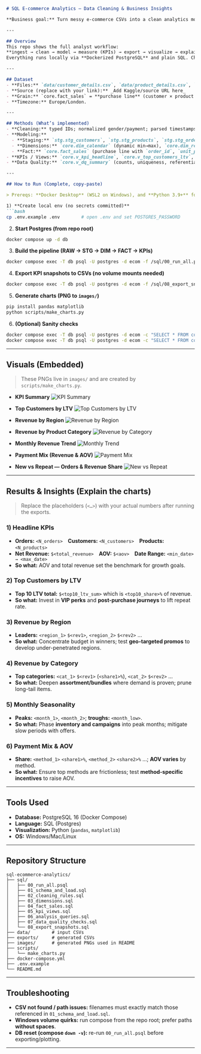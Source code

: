 ````markdown
# SQL E-commerce Analytics — Data Cleaning & Business Insights

**Business goal:** Turn messy e-commerce CSVs into a clean analytics model and produce **recruiter-ready insights**: top customers (LTV), revenue by category/region/season, payment mix, and new vs repeat.

---

## Overview
This repo shows the full analyst workflow:
**ingest → clean → model → measure (KPIs) → export → visualize → explain**.  
Everything runs locally via **Dockerized PostgreSQL** and plain SQL. Charts are generated with a tiny Python script; PNGs are embedded so a recruiter can skim the value without running code.

---

## Dataset
- **Files:** `data/customer_details.csv`, `data/product_details.csv`, `data/orders_2024.csv` *(all years in the file are included; not restricted to 2024)*  
- **Source (replace with your link):** _Add Kaggle/source URL here_  
- **Grain:** `core.fact_sales` = **purchase line** (customer × product × timestamp).  
- **Timezone:** Europe/London.

---

## Methods (What’s implemented)
- **Cleaning:** typed IDs; normalized gender/payment; parsed timestamps; robust **price extraction** from noisy text (takes the **first valid** `$1,234.56`-like token).  
- **Modeling:**  
  - **Staging:** `stg.stg_customers`, `stg.stg_products`, `stg.stg_orders`  
  - **Dimensions:** `core.dim_calendar` (dynamic min→max), `core.dim_region`, `core.dim_product`, `core.dim_customer`  
  - **Fact:** `core.fact_sales` (purchase line with `order_id`, `unit_price`, `net_revenue`, denormalized `region` & `payment_method`)  
- **KPIs / Views:** `core.v_kpi_headline`, `core.v_top_customers_ltv`, `core.v_sales_by_category`, `core.v_sales_by_region`, `core.v_seasonality_monthly`, `core.v_payment_mix`, `core.v_order_new_repeat`  
- **Data Quality:** `core.v_dq_summary` (counts, uniqueness, referential integrity, domain/temporal checks).

---

## How to Run (Complete, copy-paste)

> Prereqs: **Docker Desktop** (WSL2 on Windows), and **Python 3.9+** for charting.

1) **Create local env (no secrets committed)**
```bash
cp .env.example .env        # open .env and set POSTGRES_PASSWORD
````

2. **Start Postgres (from repo root)**

```bash
docker compose up -d db
```

3. **Build the pipeline (RAW → STG → DIM → FACT → KPIs)**

```bash
docker compose exec -T db psql -U postgres -d ecom -f /sql/00_run_all.psql
```

4. **Export KPI snapshots to CSVs (no volume mounts needed)**

```bash
docker compose exec -T db psql -U postgres -d ecom -f /sql/08_export_snapshots.sql
```

5. **Generate charts (PNG to `images/`)**

```bash
pip install pandas matplotlib
python scripts/make_charts.py
```

6. **(Optional) Sanity checks**

```bash
docker compose exec -T db psql -U postgres -d ecom -c "SELECT * FROM core.v_kpi_headline;"
docker compose exec -T db psql -U postgres -d ecom -c "SELECT * FROM core.v_dq_summary ORDER BY metric;"
```

---

## Visuals (Embedded)

> These PNGs live in `images/` and are created by `scripts/make_charts.py`.

* **KPI Summary**
  ![KPI Summary](kpi_dashboard.png)

* **Top Customers by LTV**
  ![Top Customers by LTV](top_customers_ltv.png)

* **Revenue by Region**
  ![Revenue by Region](sales_by_region.png)

* **Revenue by Product Category**
  ![Revenue by Category](sales_by_category.png)

* **Monthly Revenue Trend**
  ![Monthly Trend](seasonality_monthly.png)

* **Payment Mix (Revenue & AOV)**
  ![Payment Mix](payment_mix.png)

* **New vs Repeat — Orders & Revenue Share**
  ![New vs Repeat](new_vs_repeat.png)

---

## Results & Insights (Explain the charts)

> Replace the placeholders (`<…>`) with your actual numbers after running the exports.

### 1) Headline KPIs

* **Orders:** `<N_orders>` **Customers:** `<N_customers>` **Products:** `<N_products>`
* **Net Revenue:** `$<total_revenue>` **AOV:** `$<aov>` **Date Range:** `<min_date> → <max_date>`
* **So what:** AOV and total revenue set the benchmark for growth goals.

### 2) Top Customers by LTV

* **Top 10 LTV total:** `$<top10_ltv_sum>` which is `<top10_share>%` of revenue.
* **So what:** Invest in **VIP perks** and **post-purchase journeys** to lift repeat rate.

### 3) Revenue by Region

* **Leaders:** `<region_1>` `$<rev1>`, `<region_2>` `$<rev2>` …
* **So what:** Concentrate budget in winners; test **geo-targeted promos** to develop under-penetrated regions.

### 4) Revenue by Category

* **Top categories:** `<cat_1>` `$<rev1>` (`<share1>%`), `<cat_2>` `$<rev2>` …
* **So what:** Deepen **assortment/bundles** where demand is proven; prune long-tail items.

### 5) Monthly Seasonality

* **Peaks:** `<month_1>`, `<month_2>`; **troughs:** `<month_low>`.
* **So what:** Phase **inventory and campaigns** into peak months; mitigate slow periods with offers.

### 6) Payment Mix & AOV

* **Share:** `<method_1>` `<share1>%`, `<method_2>` `<share2>%` …; **AOV varies** by method.
* **So what:** Ensure top methods are frictionless; test **method-specific incentives** to raise AOV.


---

## Tools Used

* **Database:** PostgreSQL 16 (Docker Compose)
* **Language:** SQL (Postgres)
* **Visualization:** Python (`pandas`, `matplotlib`)
* **OS:** Windows/Mac/Linux

---

## Repository Structure

```
sql-ecommerce-analytics/
├── sql/
│   ├── 00_run_all.psql
│   ├── 01_schema_and_load.sql
│   ├── 02_cleaning_rules.sql
│   ├── 03_dimensions.sql
│   ├── 04_fact_sales.sql
│   ├── 05_kpi_views.sql
│   ├── 06_analysis_queries.sql
│   ├── 07_data_quality_checks.sql
│   └── 08_export_snapshots.sql
├── data/        # input CSVs
├── exports/     # generated CSVs
├── images/      # generated PNGs used in README
├── scripts/
│   └── make_charts.py
├── docker-compose.yml
├── .env.example
└── README.md
```

---

## Troubleshooting

* **CSV not found / path issues:** filenames must exactly match those referenced in `01_schema_and_load.sql`.
* **Windows volume quirks:** run compose from the repo root; prefer paths **without spaces**.
* **DB reset (compose `down -v`):** re-run `00_run_all.psql` before exporting/plotting.

---


